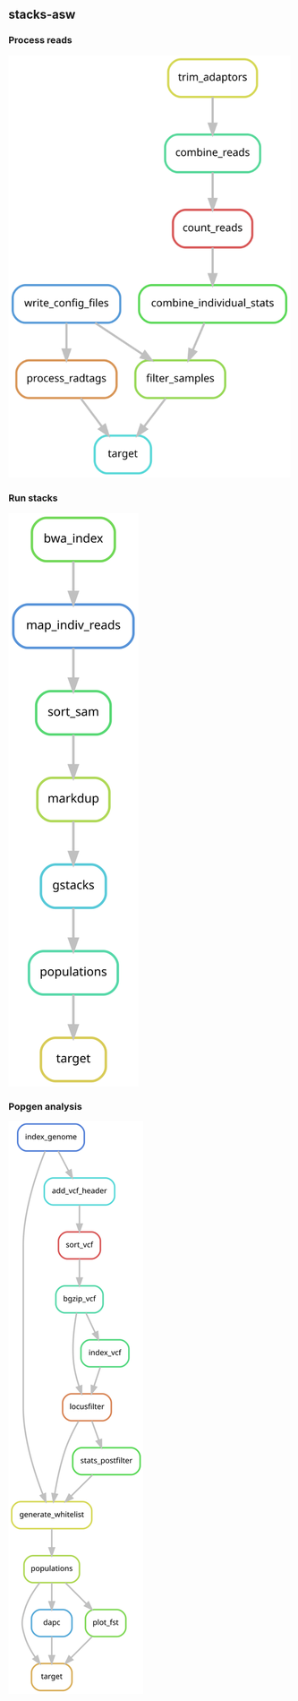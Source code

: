 ## stacks-asw

### Process reads

![](graphs/process_reads.svg)

### Run stacks

![](graphs/stacks.svg)

### Popgen analysis

![](graphs/popgen.svg)
